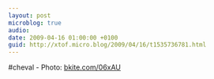 ```yaml
---
layout: post
microblog: true
audio: 
date: 2009-04-16 01:00:00 +0100
guid: http://xtof.micro.blog/2009/04/16/t1535736781.html
---
```

#cheval - Photo: [bkite.com/06xAU](http://bkite.com/06xAU)
